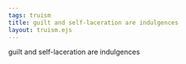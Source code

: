 ```yaml
---
tags: truism
title: guilt and self-laceration are indulgences
layout: truism.ejs
---
```


guilt and self-laceration are indulgences